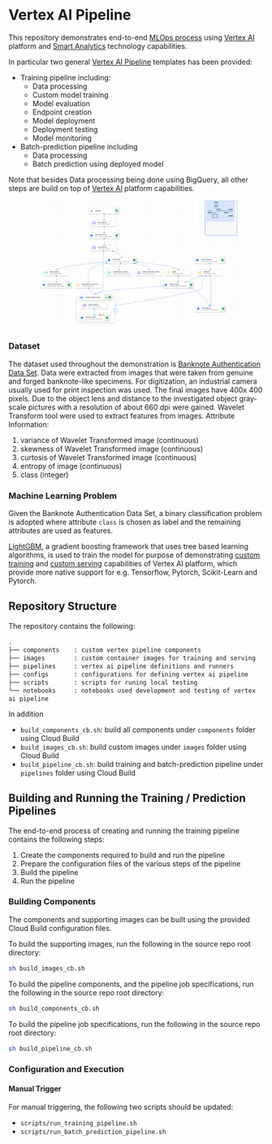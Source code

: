 <!--
Copyright 2021 Google LLC. All Rights Reserved.

Licensed under the Apache License, Version 2.0 (the "License");
you may not use this file except in compliance with the License.
You may obtain a copy of the License at:

     http://www.apache.org/licenses/LICENSE-2.0

Unless required by applicable law or agreed to in writing, software
distributed under the License is distributed on an "AS IS" BASIS,
WITHOUT WARRANTIES OR CONDITIONS OF ANY KIND, either express or implied.
See the License for the specific language governing permissions and
limitations under the License.
==============================================================================
-->

# Vertex AI Pipeline
This repository demonstrates end-to-end [MLOps process](https://services.google.com/fh/files/misc/practitioners_guide_to_mlops_whitepaper.pdf) 
using [Vertex AI](https://cloud.google.com/vertex-ai) platform 
and [Smart Analytics](https://cloud.google.com/solutions/smart-analytics) technology capabilities.

In particular two general [Vertex AI Pipeline](https://cloud.google.com/vertex-ai/docs/pipelines) 
templates has been provided:
- Training pipeline including:
  - Data processing
  - Custom model training
  - Model evaluation
  - Endpoint creation
  - Model deployment
  - Deployment testing
  - Model monitoring
- Batch-prediction pipeline including
  - Data processing
  - Batch prediction using deployed model

Note that besides Data processing being done using BigQuery, all other steps are build on top of
[Vertex AI](https://cloud.google.com/vertex-ai) platform capabilities.

<p align="center">
    <img src="./training_pipeline.png" alt="Sample Training Pipeline" width="400"/>
</p>

### Dataset
The dataset used throughout the demonstration is
[Banknote Authentication Data Set](https://archive.ics.uci.edu/ml/datasets/banknote+authentication).
Data were extracted from images that were taken from genuine and forged banknote-like specimens. 
For digitization, an industrial camera usually used for print inspection was used. 
The final images have 400x 400 pixels. Due to the object lens and distance to the 
investigated object gray-scale pictures with a resolution of about 660 dpi were gained. 
Wavelet Transform tool were used to extract features from images.
Attribute Information:
1. variance of Wavelet Transformed image (continuous)
2. skewness of Wavelet Transformed image (continuous)
3. curtosis of Wavelet Transformed image (continuous)
4. entropy of image (continuous)
5. class (integer)

### Machine Learning Problem
Given the Banknote Authentication Data Set, a binary classification problem is adopted where 
attribute `class` is chosen as label and the remaining attributes are used as features.

[LightGBM](https://github.com/microsoft/LightGBM), a gradient boosting framework that uses tree based 
learning algorithms, is used to train the model for purpose of demonstrating 
[custom training](https://cloud.google.com/vertex-ai/docs/training/custom-training) and
[custom serving](https://cloud.google.com/vertex-ai/docs/predictions/use-custom-container) 
capabilities of Vertex AI platform, which provide more native support for e.g. Tensorflow,
Pytorch, Scikit-Learn and Pytorch.


## Repository Structure

The repository contains the following:

```
.
├── components    : custom vertex pipeline components
├── images        : custom container images for training and serving
├── pipelines     : vertex ai pipeline definitions and runners
├── configs       : configurations for defining vertex ai pipeline
├── scripts       : scripts for runing local testing 
└── notebooks     : notebooks used development and testing of vertex ai pipeline
```
In addition
- `build_components_cb.sh`: build all components under `components` folder using Cloud Build
- `build_images_cb.sh`: build custom images under `images` folder using Cloud Build
- `build_pipeline_cb.sh`: build training and batch-prediction pipeline under `pipelines` folder using Cloud Build

## Building and Running the Training / Prediction Pipelines

The end-to-end process of creating and running the training pipeline contains the following steps:

1. Create the components required to build and run the pipeline
2. Prepare the configuration files of the various steps of the pipeline
3. Build the pipeline
4. Run the pipeline

### Building Components

The components and supporting images can be built using the provided Cloud Build configuration files.

To build the supporting images, run the following in the source repo root directory:

```bash
sh build_images_cb.sh
```

To build the pipeline components, and the pipeline job specifications, run the following in the source repo root
directory:

```bash
sh build_components_cb.sh
```

To build the pipeline job specifications, run the following in the source repo root
directory:

```bash
sh build_pipeline_cb.sh
```

### Configuration and Execution

#### Manual Trigger

For manual triggering, the following two scripts should be updated:

* `scripts/run_training_pipeline.sh`
* `scripts/run_batch_prediction_pipeline.sh`